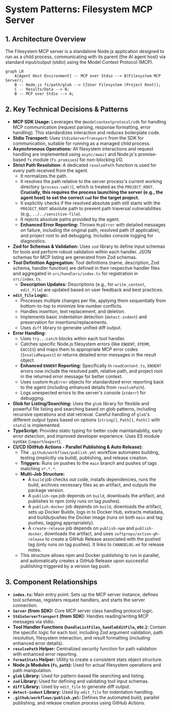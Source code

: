 <!-- Version: 1.6 | Last Updated: 2025-05-04 | Updated By: Cline -->
# System Patterns: Filesystem MCP Server

## 1. Architecture Overview

The Filesystem MCP server is a standalone Node.js application designed to run as
a child process, communicating with its parent (the AI agent host) via standard
input/output (stdio) using the Model Context Protocol (MCP).

```mermaid
graph LR
    A[Agent Host Environment] -- MCP over Stdio --> B(Filesystem MCP Server);
    B -- Node.js fs/path/glob --> C[User Filesystem (Project Root)];
    C -- Results/Data --> B;
    B -- MCP over Stdio --> A;
```

## 2. Key Technical Decisions & Patterns

- **MCP SDK Usage:** Leverages the `@modelcontextprotocol/sdk` for handling MCP
  communication (request parsing, response formatting, error handling). This
  standardizes interaction and reduces boilerplate code.
- **Stdio Transport:** Uses `StdioServerTransport` from the SDK for
  communication, suitable for running as a managed child process.
- **Asynchronous Operations:** All filesystem interactions and request handling
  are implemented using `async/await` and Node.js's promise-based `fs` module
  (`fs.promises`) for non-blocking I/O.
- **Strict Path Resolution:** A dedicated `resolvePath` function is used for
  _every_ path received from the agent.
  - It normalizes the path.
  - It resolves the path relative to the server process's current working
    directory (`process.cwd()`), which is treated as the `PROJECT_ROOT`.
    **Crucially, this requires the process launching the server (e.g., the agent
    host) to set the correct `cwd` for the target project.**
  - It explicitly checks if the resolved absolute path still starts with the
    `PROJECT_ROOT` absolute path to prevent path traversal vulnerabilities
    (e.g., `../../sensitive-file`).
  - It rejects absolute paths provided by the agent.
  - **Enhanced Error Reporting:** Throws `McpError` with detailed messages on
    failure, including the original path, resolved path (if applicable), and
    project root to aid debugging. Includes console logging for diagnostics.
- **Zod for Schemas & Validation:** Uses `zod` library to define input schemas
  for tools and perform robust validation within each handler. JSON schemas for
  MCP listing are generated from Zod schemas.
- **Tool Definition Aggregation:** Tool definitions (name, description, Zod
  schema, handler function) are defined in their respective handler files and
  aggregated in `src/handlers/index.ts` for registration in `src/index.ts`.
  - **Description Updates:** Descriptions (e.g., for `write_content`, `edit_file`) are updated based on user feedback and best practices.
- **`edit_file` Logic:**
  - Processes multiple changes per file, applying them sequentially from
    bottom-to-top to minimize line number conflicts.
  - Handles insertion, text replacement, and deletion.
  - Implements basic indentation detection (`detect-indent`) and preservation
    for insertions/replacements.
  - Uses `diff` library to generate unified diff output.
- **Error Handling:**
  - Uses `try...catch` blocks within each tool handler.
  - Catches specific Node.js filesystem errors (like `ENOENT`, `EPERM`,
    `EACCES`) and maps them to appropriate MCP error codes (`InvalidRequest`) or returns detailed error messages in the result object.
  - **Enhanced `ENOENT` Reporting:** Specifically in `readContent.ts`, `ENOENT` errors now include the resolved path, relative path, and project root in the returned error message for better context.
  - Uses custom `McpError` objects for standardized error reporting back to the
    agent (including enhanced details from `resolvePath`).
  - Logs unexpected errors to the server's console (`stderr`) for debugging.
- **Glob for Listing/Searching:** Uses the `glob` library for flexible and
  powerful file listing and searching based on glob patterns, including
  recursive operations and stat retrieval. Careful handling of `glob`'s
  different output types based on options (`string[]`, `Path[]`, `Path[]` with
  `stats`) is implemented.
- **TypeScript:** Provides static typing for better code maintainability, early
  error detection, and improved developer experience. Uses ES module syntax
  (`import`/`export`).
- **CI/CD (GitHub Actions - Parallel Publishing & Auto Release):**
  - The `.github/workflows/publish.yml` workflow automates building, testing (implicitly via build), publishing, and release creation.
  - **Triggers:** Runs on pushes to the `main` branch and pushes of tags matching `v*.*.*`.
  - **Multi-Job Structure:**
    - A `build` job checks out code, installs dependencies, runs the build, archives necessary files as an artifact, and outputs the package version.
    - A `publish-npm` job depends on `build`, downloads the artifact, and publishes to npm (only runs on tag pushes).
    - A `publish-docker` job depends on `build`, downloads the artifact, sets up Docker Buildx, logs in to Docker Hub, extracts metadata, and builds/pushes the Docker image (runs on both `main` and tag pushes, tagging appropriately).
    - A `create-release` job depends on `publish-npm` and `publish-docker`, downloads the artifact, and uses `softprops/action-gh-release` to create a GitHub Release associated with the pushed tag (only runs on tag pushes). It links to `CHANGELOG.md` for release notes.
  - This structure allows npm and Docker publishing to run in parallel, and automatically creates a GitHub Release upon successful publishing triggered by a version tag push.

## 3. Component Relationships

- **`index.ts`:** Main entry point. Sets up the MCP server instance, defines
  tool schemas, registers request handlers, and starts the server connection.
- **`Server` (from SDK):** Core MCP server class handling protocol logic.
- **`StdioServerTransport` (from SDK):** Handles reading/writing MCP messages
  via stdio.
- **Tool Handler Functions (`handleListFiles`, `handleEditFile`, etc.):**
  Contain the specific logic for each tool, including Zod argument validation,
  path resolution, filesystem interaction, and result formatting (including enhanced error details).
- **`resolvePath` Helper:** Centralized security function for path validation with enhanced error reporting.
- **`formatStats` Helper:** Utility to create a consistent stats object
  structure.
- **Node.js Modules (`fs`, `path`):** Used for actual filesystem operations and
  path manipulation.
- **`glob` Library:** Used for pattern-based file searching and listing.
- **`zod` Library:** Used for defining and validating tool input schemas.
- **`diff` Library:** Used by `edit_file` to generate diff output.
- **`detect-indent` Library:** Used by `edit_file` for indentation handling.
- **`.github/workflows/publish.yml`:** Defines the automated build, parallel publishing, and release creation process using GitHub Actions.
